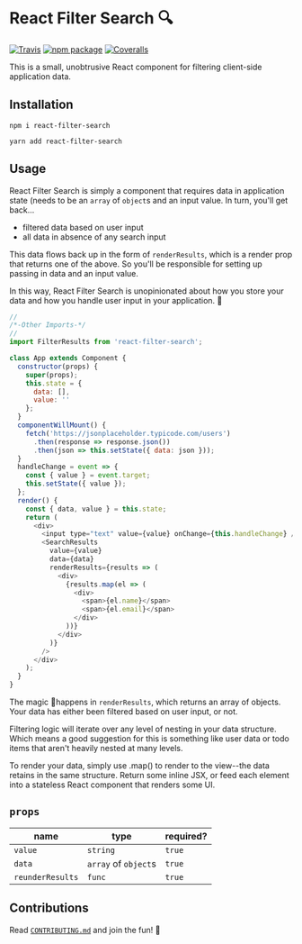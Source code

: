 # React Filter Search 🔍

[![Travis][build-badge]][build]
[![npm package][npm-badge]][npm]
[![Coveralls][coveralls-badge]][coveralls]

This is a small, unobtrusive React component for filtering client-side application data.

[build-badge]: https://img.shields.io/travis/joehdodd/react-filter-search/master.png?style=flat-square
[build]: https://travis-ci.org/joehdodd/react-filter-search

[npm-badge]: https://img.shields.io/npm/v/react-filter-search.png?style=flat-square
[npm]: https://www.npmjs.org/package/react-filter-search

[coveralls-badge]: https://img.shields.io/coveralls/joehdodd/react-filter-search/master.png?style=flat-square
[coveralls]: https://coveralls.io/github/joehdodd/react-filter-search

## Installation

`npm i react-filter-search`

`yarn add react-filter-search`

## Usage

React Filter Search is simply a component that requires data in application state (needs to be an `array` of `object`s and an input value. In turn, you'll get back...

  * filtered data based on user input
  * all data in absence of any search input

This data flows back up in the form of `renderResults`, which is a render prop that returns one of the above. So you'll be responsible for setting up passing in data and an input value.

In this way, React Filter Search is unopinionated about how you store your data and how you handle user input in your application. 🎉



```javascript
//
/*-Other Imports-*/
//
import FilterResults from 'react-filter-search';

class App extends Component {
  constructor(props) {
    super(props);
    this.state = {
      data: [],
      value: ''
    };
  }
  componentWillMount() {
    fetch('https://jsonplaceholder.typicode.com/users')
      .then(response => response.json())
      .then(json => this.setState({ data: json }));
  }
  handleChange = event => {
    const { value } = event.target;
    this.setState({ value });
  };
  render() {
    const { data, value } = this.state;
    return (
      <div>
        <input type="text" value={value} onChange={this.handleChange} />
        <SearchResults
          value={value}
          data={data}
          renderResults={results => (
            <div>
              {results.map(el => (
                <div>
                  <span>{el.name}</span>
                  <span>{el.email}</span>
                </div>
              ))}
            </div>
          )}
        />
      </div>
    );
  }
}
```
The magic 🧙happens in `renderResults`, which returns an array of objects. Your data has either been filtered based on user input, or not.

Filtering logic will iterate over any level of nesting in your data structure. Which means a good suggestion for this is something like user data or todo items that aren't heavily nested at many levels.

To render your data, simply use .map() to render to the view--the data retains in the same structure. Return some inline JSX, or feed each element into a stateless React component that renders some UI.

## `props`

| name             | type                 | required?|
| ---------------- |----------------------| ---------|
| `value`          | `string`             | `true`   |    
| `data`           | `array` of `object`s | `true`   |
| `reunderResults` | `func`               | `true`   |


## Contributions

Read [`CONTRIBUTING.md`](https://github.com/joehdodd/react-filter-search/blob/master/CONTRIBUTING.md) and join the fun! 🎉

